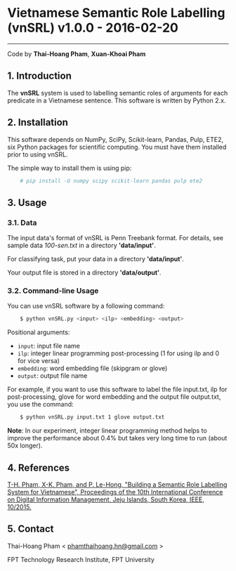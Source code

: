 # Vietnamese Semantic Role Labelling (vnSRL) v1.0.0 - 2016-02-20
-----------------------------------------------------------------
Code by **Thai-Hoang Pham**, **Xuan-Khoai Pham**

## 1. Introduction

The **vnSRL** system is used to labelling semantic roles of arguments for each predicate in a Vietnamese sentence. This software is written by Python 2.x.

## 2. Installation

This software depends on NumPy, SciPy, Scikit-learn, Pandas, Pulp, ETE2, six Python packages for scientific computing. You must have them installed prior to using vnSRL.

The simple way to install them is using pip:

```sh
	# pip install -U numpy scipy scikit-learn pandas pulp ete2
```

## 3. Usage

### 3.1. Data

The input data's format of vnSRL is Penn Treebank format. For details, see sample data *100-sen.txt* in a directory **'data/input'**.

For classifying task, put your data in a directory **'data/input'**.

Your output file is stored in a directory **'data/output'**.

### 3.2. Command-line Usage

You can use vnSRL software by a following command:

```sh
	$ python vnSRL.py <input> <ilp> <embedding> <output>
```

Positional arguments:

* ``input``:       input file name
* ``ilp``:         integer linear programming post-processing (1 for using ilp and 0 for vice versa)
* ``embedding``:   word embedding file (skipgram or glove)
* ``output``:      output file name

For example, if you want to use this software to label the file input.txt, ilp for post-processing, glove for word embedding and the output file output.txt, you use the command:

```sh
	$ python vnSRL.py input.txt 1 glove output.txt
```

**Note**: In our experiment, integer linear programming method helps to improve the performance about 0.4% but takes very long time to run (about 50x longer).

## 4. References

[T-H. Pham, X-K. Pham, and P. Le-Hong, "Building a Semantic Role Labelling System for Vietnamese", Proceedings of the 10th International Conference on Digital Information Management, Jeju Islands, South Korea, IEEE, 10/2015.](http://ieeexplore.ieee.org/xpl/articleDetails.jsp?arnumber=7381877)

## 5. Contact

Thai-Hoang Pham < phamthaihoang.hn@gmail.com >

FPT Technology Research Institute, FPT University

